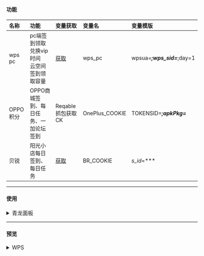 #### 功能
| 名称     | 功能                                                                      | 变量获取                          | 变量名 | 变量模版 |
|:-------|:------------------------------------------------------------------------|:------------------------------|:------------------------------|:------------------------------|
| wps pc | pc端签到领取兑换vip时间<br/> 云空间签到领取容量<br/>| [获取](https://vip.wps.cn/home) | wps_pc | wpsua=***;wps_sid=***;day=1 |
| OPPO积分 | OPPO商城签到、每日任务、一加论坛签到 | Reqable抓包获取CK | OnePlus_COOKIE | TOKENSID=***;apkPkg=*** |
| 贝锐 | 阳光小店每日签到、每日任务 | [获取](https://www.oray.com/) | BR_COOKIE | _s_id_=*** | 

---
#### 使用
<details> <summary>青龙面板</summary>

##### 拉库
```
ql repo https://github.com/ytt447735/automation.git  fun|notify.py fun main py
```
##### 环境变量
PC(day等于每日签到时自动兑换天数，可不设)：
```
wps_pc
wpsua=***;wps_sid=***;day=1
```
##### 依赖
```
ujson
requests
```
#### 验证码识别配置
之前版本采用的是百度的手写文字识别功能，[获取](https://console.bce.baidu.com/ai/?_=1722298138766#/ai/ocr/overview/index)
在"/fun/baidu.py"文件内修改"API_KEY"、"SECRET_KEY"的值<br/>
百度识别准确率低，已替换，原代码保留着，可自行替换<br/>
新代码已采用YOLOv8模型识别，准确率98%左右，识别模型代码暂不开放，识别接口暂免费提供<br/>

#### CK失效
目前测试发现CK好像不会过期，一直有效
</details>

---
#### 预览
<details> <summary>WPS</summary>

![WPS](image/3.png)
</details>
